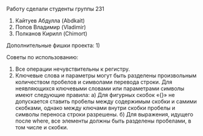 Работу сделали студенты группы 231
1) Кайтуев Абдулла (Abdkait)
2) Попов Владимир (Vladimir)
3) Полканов Кирилл (Chimort)


Дополнительные фишки проекта:
1)


Советы по использованию:
1) Все операции нечувствительны к регистру.
2) Ключевые слова и параметры могут быть разделены произвольным количеством пробелов и символами перевода строки. Для неявляющихся ключевыми словами или параметрами символы имеют следующие правила: 
    а) Для фигурных скобок «{}» не допускается ставить пробелы между содержимым скобки и самими скобками, однако между ключами внутри скобки пробелы и символы переноса строки разрешены.
    б) Для выражения, идущего после where, все элементы должны быть разделены пробелами, в том числе и скобки.
